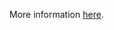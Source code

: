 More information [here](https://docs.prismacloud.io/en/enterprise-edition/policy-reference/kubernetes-policies/kubernetes-policy-index/bc-k8s-23).

